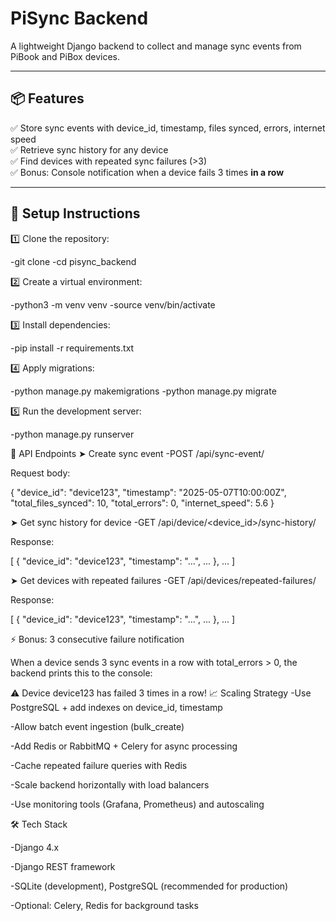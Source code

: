 # PiSync Backend

A lightweight Django backend to collect and manage sync events from PiBook and PiBox devices.

---

## 📦 Features

✅ Store sync events with device_id, timestamp, files synced, errors, internet speed  
✅ Retrieve sync history for any device  
✅ Find devices with repeated sync failures (>3)  
✅ Bonus: Console notification when a device fails 3 times **in a row**

---

## 🚀 Setup Instructions

1️⃣ Clone the repository:

-git clone <repo-url>
-cd pisync_backend

2️⃣ Create a virtual environment:

-python3 -m venv venv
-source venv/bin/activate

3️⃣ Install dependencies:

-pip install -r requirements.txt

4️⃣ Apply migrations:

-python manage.py makemigrations
-python manage.py migrate

5️⃣ Run the development server:

-python manage.py runserver

🔗 API Endpoints
➤ Create sync event
-POST /api/sync-event/

Request body:

{
    "device_id": "device123",
    "timestamp": "2025-05-07T10:00:00Z",
    "total_files_synced": 10,
    "total_errors": 0,
    "internet_speed": 5.6
}

➤ Get sync history for device
-GET /api/device/<device_id>/sync-history/

Response:

[
    { "device_id": "device123", "timestamp": "...", ... },
    ...
]

➤ Get devices with repeated failures
-GET /api/devices/repeated-failures/

Response:

[
    { "device_id": "device123", "timestamp": "...", ... },
    ...
]

⚡ Bonus: 3 consecutive failure notification

When a device sends 3 sync events in a row with total_errors > 0,
the backend prints this to the console:

⚠️ Device device123 has failed 3 times in a row!
📈 Scaling Strategy
-Use PostgreSQL + add indexes on device_id, timestamp

-Allow batch event ingestion (bulk_create)

-Add Redis or RabbitMQ + Celery for async processing

-Cache repeated failure queries with Redis

-Scale backend horizontally with load balancers

-Use monitoring tools (Grafana, Prometheus) and autoscaling

🛠 Tech Stack

-Django 4.x

-Django REST framework

-SQLite (development), PostgreSQL (recommended for production)

-Optional: Celery, Redis for background tasks

